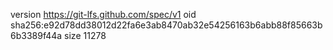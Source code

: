version https://git-lfs.github.com/spec/v1
oid sha256:e92d78dd38012d22fa6e3ab8470ab32e54256163b6abb88f85663b6b3389f44a
size 11278
